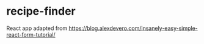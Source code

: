 # recipe-finder

React app adapted from https://blog.alexdevero.com/insanely-easy-simple-react-form-tutorial/
